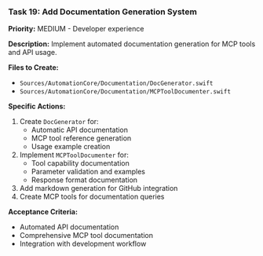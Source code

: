 ### Task 19: Add Documentation Generation System
**Priority:** MEDIUM - Developer experience

**Description:** Implement automated documentation generation for MCP tools and API usage.

**Files to Create:**
- `Sources/AutomationCore/Documentation/DocGenerator.swift`
- `Sources/AutomationCore/Documentation/MCPToolDocumenter.swift`

**Specific Actions:**
1. Create `DocGenerator` for:
   - Automatic API documentation
   - MCP tool reference generation
   - Usage example creation
2. Implement `MCPToolDocumenter` for:
   - Tool capability documentation
   - Parameter validation and examples
   - Response format documentation
3. Add markdown generation for GitHub integration
4. Create MCP tools for documentation queries

**Acceptance Criteria:**
- Automated API documentation
- Comprehensive MCP tool documentation
- Integration with development workflow
